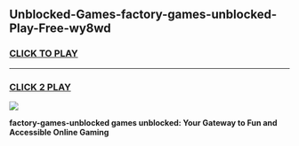 
## Unblocked-Games-factory-games-unblocked-Play-Free-wy8wd
<h3>
<a href="https://premium76.site?title=factory-games-unblocked&ref=17A">CLICK TO PLAY</a></h3>
<hr>

<h3>
<a href="https://premium76.site?title=factory-games-unblocked&ref=17A">CLICK 2 PLAY</a>
  
</h3>

<a href="https://premium76.site?title=factory-games-unblocked&ref=17A"><img src="https://clearcache.store/games.png"></a>


**factory-games-unblocked games unblocked: Your Gateway to Fun and Accessible Online Gaming**
